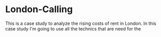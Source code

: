 # London-Calling
This is a case study to analyze the rising costs of rent in London. In this case study I'm going to use all the technics that are need for the  
